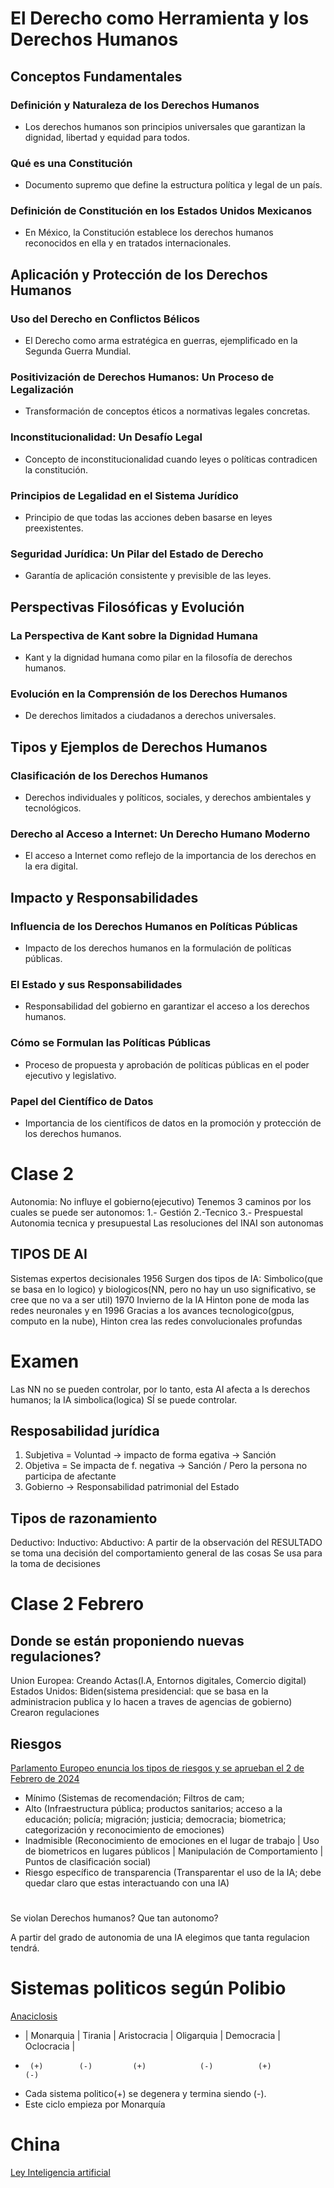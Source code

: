 # El Derecho como Herramienta y los Derechos Humanos

## Conceptos Fundamentales
### Definición y Naturaleza de los Derechos Humanos
- Los derechos humanos son principios universales que garantizan la dignidad, libertad y equidad para todos.
  
### Qué es una Constitución
- Documento supremo que define la estructura política y legal de un país.

### Definición de Constitución en los Estados Unidos Mexicanos
- En México, la Constitución establece los derechos humanos reconocidos en ella y en tratados internacionales.

## Aplicación y Protección de los Derechos Humanos
### Uso del Derecho en Conflictos Bélicos
- El Derecho como arma estratégica en guerras, ejemplificado en la Segunda Guerra Mundial.

### Positivización de Derechos Humanos: Un Proceso de Legalización
- Transformación de conceptos éticos a normativas legales concretas.

### Inconstitucionalidad: Un Desafío Legal
- Concepto de inconstitucionalidad cuando leyes o políticas contradicen la constitución.

### Principios de Legalidad en el Sistema Jurídico
- Principio de que todas las acciones deben basarse en leyes preexistentes.

### Seguridad Jurídica: Un Pilar del Estado de Derecho
- Garantía de aplicación consistente y previsible de las leyes.

## Perspectivas Filosóficas y Evolución
### La Perspectiva de Kant sobre la Dignidad Humana
- Kant y la dignidad humana como pilar en la filosofía de derechos humanos.

### Evolución en la Comprensión de los Derechos Humanos
- De derechos limitados a ciudadanos a derechos universales.

## Tipos y Ejemplos de Derechos Humanos
### Clasificación de los Derechos Humanos
- Derechos individuales y políticos, sociales, y derechos ambientales y tecnológicos.

### Derecho al Acceso a Internet: Un Derecho Humano Moderno
- El acceso a Internet como reflejo de la importancia de los derechos en la era digital.

## Impacto y Responsabilidades
### Influencia de los Derechos Humanos en Políticas Públicas
- Impacto de los derechos humanos en la formulación de políticas públicas.

### El Estado y sus Responsabilidades
- Responsabilidad del gobierno en garantizar el acceso a los derechos humanos.

### Cómo se Formulan las Políticas Públicas
- Proceso de propuesta y aprobación de políticas públicas en el poder ejecutivo y legislativo.

### Papel del Científico de Datos
- Importancia de los científicos de datos en la promoción y protección de los derechos humanos.

# Clase 2
Autonomia: No influye el gobierno(ejecutivo)
Tenemos 3 caminos por los cuales se puede ser autonomos: 
1.- Gestión 2.-Tecnico 3.- Prespuestal
Autonomia tecnica y presupuestal 
Las resoluciones del INAI son autonomas

## TIPOS DE AI

Sistemas expertos decisionales
1956
Surgen dos tipos de IA: Simbolico(que se basa en lo logico) y biologicos(NN, pero no hay un uso significativo, se cree que no va a ser util)
1970
Invierno de la IA
Hinton pone de moda las redes neuronales y en 
1996 
Gracias a los avances tecnologico(gpus, computo en la nube), Hinton crea las redes convolucionales profundas

# Examen
Las NN no se pueden controlar, por lo tanto, esta AI afecta a ls derechos humanos; la IA simbolica(logica) SÍ se puede controlar.  


## Resposabilidad jurídica
1) Subjetiva = Voluntad -> impacto de forma egativa -> Sanción
2) Objetiva = Se impacta de f. negativa -> Sanción / Pero la persona no participa de afectante
3) Gobierno -> Responsabilidad patrimonial del Estado

## Tipos de razonamiento
Deductivo: 
Inductivo:
Abductivo: A partir de la observación del RESULTADO se toma una decisión del comportamiento general de las cosas
Se usa para la toma de decisiones
# Clase 2 Febrero
## Donde se están proponiendo nuevas regulaciones?
Union Europea: Creando Actas(I.A, Entornos digitales, Comercio digital)
Estados Unidos: Biden(sistema presidencial: que se basa en la administracion publica y lo hacen a traves de agencias de gobierno)
                Crearon regulaciones 

## Riesgos
[Parlamento Europeo enuncia los tipos de riesgos y se aprueban el 2 de Febrero de 2024](https://ec.europa.eu/commission/presscorner/detail/es/ip_23_6473)
- Mínimo (Sistemas de recomendación; Filtros de cam;
- Alto (Infraestructura pública; productos sanitarios; acceso a la educación; policía; migración; justicia; democracia; biometrica; categorización y reconocimiento de emociones)
- Inadmisible (Reconocimiento de emociones en el lugar de trabajo | Uso de biometricos en lugares públicos | Manipulación de Comportamiento | Puntos de clasificación social)
- Riesgo específico de transparencia (Transparentar el uso de la IA; debe quedar claro que estas interactuando con una IA)
# 
Se violan Derechos humanos?
Que tan autonomo?

A partir del grado de autonomia de una IA elegimos que tanta regulacion tendrá.

# Sistemas politicos según Polibio

[Anaciclosis](https://upload.wikimedia.org/wikipedia/commons/thumb/e/e4/Anaciclosis.jpg/440px-Anaciclosis.jpg)
- | Monarquia | Tirania | Aristocracia  | Oligarquia | Democracia | Oclocracia | 
-      (+)        (-)         (+)            (-)          (+)          (-)                                   
- Cada sistema politico(+) se degenera y termina siendo (-).
- Este ciclo empieza por Monarquía
# China
[Ley  Inteligencia artificial](https://digichina.stanford.edu/work/translation-measures-for-the-management-of-generative-artificial-intelligence-services-draft-for-comment-april-2023/)


